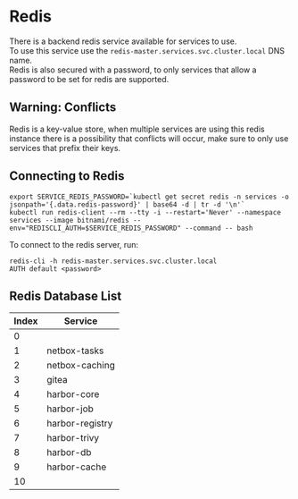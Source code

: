 # Redis

There is a backend redis service available for services to use.  
To use this service use the `redis-master.services.svc.cluster.local` DNS name.  
Redis is also secured with a password, to only services that allow a password to be set for redis are supported.

## Warning: Conflicts

Redis is a key-value store, when multiple services are using this redis instance there is a possibility that conflicts will occur, make sure to only use services that prefix their keys.

## Connecting to Redis

```console
export SERVICE_REDIS_PASSWORD=`kubectl get secret redis -n services -o jsonpath='{.data.redis-password}' | base64 -d | tr -d '\n'`
kubectl run redis-client --rm --tty -i --restart='Never' --namespace services --image bitnami/redis --env="REDISCLI_AUTH=$SERVICE_REDIS_PASSWORD" --command -- bash
```

To connect to the redis server, run:

```console
redis-cli -h redis-master.services.svc.cluster.local 
AUTH default <password>
```

## Redis Database List

| Index |      Service      |
| ----- | ----------------- |
| 0     |                   |
| 1     | netbox-tasks      |
| 2     | netbox-caching    |
| 3     | gitea             |
| 4     | harbor-core       |
| 5     | harbor-job        |
| 6     | harbor-registry   |
| 7     | harbor-trivy      |
| 8     | harbor-db         |
| 9     | harbor-cache      |
| 10    |                   |
